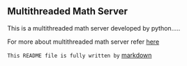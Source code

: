 ## Multithreaded Math Server

This is a multithreaded math server developed by python.....

For more about multithreaded math server refer [here](http://net-informations.com/python/net/thread.htm#:~:text=Multithreaded%20socket%20server%20in%20Python&text=A%20multithreaded%20program%20contains%20two,a%20separate%20path%20of%20execution. "multi thread math server")


```This README file is fully written by``` [markdown](https://www.markdownguide.org/basic-syntax/ "markdown guide")

